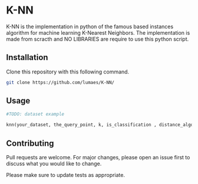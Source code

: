 # K-NN

K-NN is the implementation in python of the famous based instances algorithm
for machine learning K-Nearest Neighbors. The implementation is
made from scracth and NO LIBRARIES are require to use this python script.

## Installation

Clone this repository with this following command.

```bash
git clone https://github.com/lumaes/K-NN/
```

## Usage

```python
#TODO: dataset example

knn(your_dataset, the_query_point, k, is_classification , distance_algorithm)
```

## Contributing
Pull requests are welcome. For major changes, please open an issue first to discuss what you would like to change.

Please make sure to update tests as appropriate.
